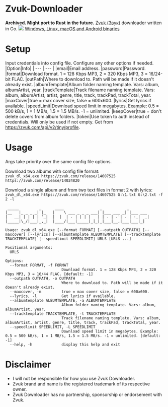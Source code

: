 # Zvuk-Downloader
**Archived. Might port to Rust in the future.**
[Zvuk (Звук)](https://dereferer.me/?https://zvuk.com/) downloader written in Go.
![](https://i.imgur.com/N706D0w.png)
[Windows, Linux, macOS and Android binaries](https://github.com/Sorrow446/SberZvuk-Downloader/releases)

# Setup
Input credentials into config file.
Configure any other options if needed.
|Option|Info|
| --- | --- |
|email|Email address.
|password|Password.
|format|Download format. 1 = 128 Kbps MP3, 2 = 320 Kbps MP3, 3 = 16/24-bit FLAC.
|outPath|Where to download to. Path will be made if it doesn't already exist.
|albumTemplate|Album folder naming template. Vars: album, albumArtist, year.
|trackTemplate|Track filename naming template. Vars: album, albumArtist, artist, genre, title, track, trackPad, trackTotal, year.
|maxCover|true = max cover size, false = 600x600.
|lyrics|Get lyrics if available.
|speedLimit|Download speed limit in megabytes. Example: 0.5 = 500 kB/s, 1 = 1 MB/s, 1.5 = 1.5 MB/s. -1 = unlimited.
|keepCover|true = don't delete covers from album folders.
|token|Use token to auth instead of credentials. Will only be used if not empty. Get from https://zvuk.com/api/v2/tiny/profile.

# Usage
Args take priority over the same config file options.

Download two albums with config file format:   
`zvuk_dl_x64.exe https://zvuk.com/release/14607525 https://zvuk.com/release/14024820`

Download a single album and from two text files in format 2 with lyrics:   
`zvuk_dl_x64.exe https://zvuk.com/release/14607525 G:\1.txt G:\2.txt -f 2 -l`

```
 _____         _      ____                _           _
|__   |_ _ _ _| |_   |    \ ___ _ _ _ ___| |___ ___ _| |___ ___
|   __| | | | | '_|  |  |  | . | | | |   | | . | .'| . | -_|  _|
|_____|\_/|___|_,_|  |____/|___|_____|_|_|_|___|__,|___|___|_|

Usage: zvuk_dl_x64.exe [--format FORMAT] [--outpath OUTPATH] [--maxcover] [--lyrics] [--albumtemplate ALBUMTEMPLATE] [--tracktemplate TRACKTEMPLATE] [--speedlimit SPEEDLIMIT] URLS [URLS ...]

Positional arguments:
  URLS

Options:
  --format FORMAT, -f FORMAT
                         Download format. 1 = 128 Kbps MP3, 2 = 320 Kbps MP3, 3 = 16/44 FLAC. [default: -1]
  --outpath OUTPATH, -o OUTPATH
                         Where to download to. Path will be made if it doesn't already exist.
  --maxcover, -m         true = max cover size, false = 600x600.
  --lyrics, -l           Get lyrics if available.
  --albumtemplate ALBUMTEMPLATE, -a ALBUMTEMPLATE
                         Album folder naming template. Vars: album, albumArtist, year.
  --tracktemplate TRACKTEMPLATE, -t TRACKTEMPLATE
                         Track filename naming template. Vars: album, albumArtist, artist, genre, title, track, trackPad, trackTotal, year.
  --speedlimit SPEEDLIMIT, -L SPEEDLIMIT
                         Download speed limit in megabytes. Example: 0.5 = 500 kB/s, 1 = 1 MB/s, 1.5 = 1.5 MB/s. -1 = unlimited. [default: -1]
  --help, -h             display this help and exit
```
 
# Disclaimer
- I will not be responsible for how you use Zvuk Downloader.    
- Zvuk brand and name is the registered trademark of its respective owner.    
- Zvuk Downloader has no partnership, sponsorship or endorsement with Zvuk.
